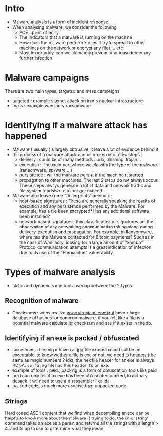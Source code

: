 # Intro

- Malware analysis is a form of incident response
- When analysing malware, we consider the following
  - POE : point of entry
  - The indicators that a malware is running on the machine
  - How does the malware perform ? does it try to spread to other machines on the network or encrypt any files ... etc
  - Most importantly, can we ultimately prevent or at least detect any further infection

# Malware campaigns

There are two main types, targeted and mass campaigns.

- targeted : example stuxnet attack on iran's nuclear infrastructure
- mass : example wannacry ransomware

# Identifying if a malware attack has happened

- Malware ( usually )is largely obtrusive, it leave a lot of evidence behind it
- the process of a malware attack can be broken into a few steps :
  - delivery : could be of many methods : usb, phishing, trojan...
  - execution : The main part where we classify the type of the malware (ransomware, spyware ...)
  - persistence : will the malware persist if the machine restarted
  - propagation to other machines.
    The last 2 steps do not always occur.  
    These steps always generate a lot of data and network traffic and file system reads/write to not get noticed.
- Malware also leave some "fingerprints" behind it :
  - host-based signatures : These are generally speaking the results of execution and any persistence performed by the Malware. For example, has a file been encrypted? Has any additional software been installed?
  - network-based signatures : this classification of signatures are the observation of any networking communication taking place during delivery, execution and propagation. For example, in Ransomware, where has the Malware contacted for Bitcoin payments? Such as in the case of Wannacry, looking for a large amount of "Samba" Protocol communication attempts is a great indication of infection due to its use of the "Eternalblue" vulnerability.

# Types of malware analysis

- static and dynamic
  some tools overlap between the 2 types.

## Recognition of malware

- Checksums : websites like www.virustotal.com/gui have a large database of hashes for common malware, if you felt like a file is a potential malware calculate its checksum and see if it exists in the db.

## Identifying if an exe is packed / obfuscated

- sometimes a file might have t a .jpg file extension and still be an executable, to know wether a file is exe or not, we need to headers (the same as magic numbers ? idk), the hex file header for an exe is always 4D 5A, so if a jpg file has this header it's an exe.
- example of tools : peid., packing is a form of obfuscation. tools like peid
- peid can only tell if an exe has been obfuscated/packed, to actually depack it we need to use a disassembler like ida
- packed code is much more concise than unpacked code

## Strings

Hard coded ASCII content that we find when decompiling an exe can be helpful to know more about the malware is trying to do, the unix 'string' command takes an exe as a param and returns all the strings with a length > 4. and its up to use to determine what they mean
